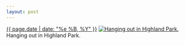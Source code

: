 ```yaml
---
layout: post
---
```


<p>
  <time><a href="/327">{{ page.date | date: "%e %B, %Y" }}</a></time>
  <a href="/327"><img src="{{ site.assets_url }}/327-640.jpg" srcset="{{ site.assets_url }}/327-1280.jpg 1280w, {{ site.assets_url }}/327-960.jpg 960w, {{ site.assets_url }}/327-640.jpg 640w, {{ site.assets_url }}/327-320.jpg 320w" sizes="(min-width: 700px) 50vw, calc(100vw - 2rem)" alt="Hanging out in Highland Park." /></a>
  <span>Hanging out in Highland Park.</span>
</p>
